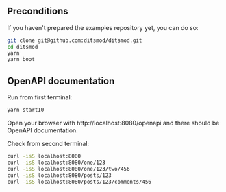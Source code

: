## Preconditions

If you haven't prepared the examples repository yet, you can do so:

```bash
git clone git@github.com:ditsmod/ditsmod.git
cd ditsmod
yarn
yarn boot
```

## OpenAPI documentation

Run from first terminal:

```bash
yarn start10
```

Open your browser with http://localhost:8080/openapi and there
should be OpenAPI documentation.

Check from second terminal:

```bash
curl -isS localhost:8080
curl -isS localhost:8080/one/123
curl -isS localhost:8080/one/123/two/456
curl -isS localhost:8080/posts/123
curl -isS localhost:8080/posts/123/comments/456
```
